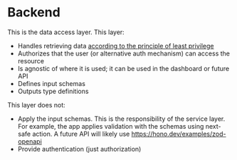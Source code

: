 # Backend

This is the data access layer. This layer:

- Handles retrieving data [according to the principle of least privilege](https://en.wikipedia.org/wiki/Principle_of_least_privilege)
- Authorizes that the user (or alternative auth mechanism) can access the resource
- Is agnostic of where it is used; it can be used in the dashboard or future API
- Defines input schemas
- Outputs type definitions

This layer does not:

- Apply the input schemas. This is the responsibility of the service layer. For
  example, the app applies validation with the schemas using next-safe action. A
  future API will likely use https://hono.dev/examples/zod-openapi
- Provide authentication (just authorization)
